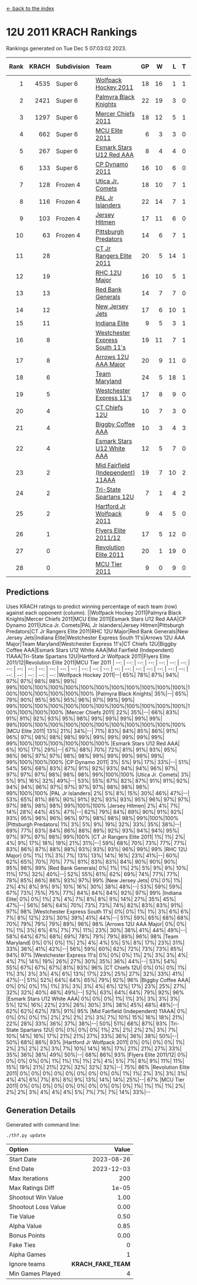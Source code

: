 [<- back to the index](readme.md)
# 12U 2011 KRACH Rankings
Rankings generated on Tue Dec  5 07:03:02 2023.

Rank|KRACH|Subdivision|Team|GP|W|L|T|OTW|OTL|SoS|Exp Wins|Win Diff
---:|---:|:---|:---|---:|---:|---:|---:|---:|---:|---:|---:|---:
1|4535|Super 6|[Wolfpack Hockey 2011](https://gamesheetstats.com/seasons/3664/teams/140937/schedule)|18|16|1|1|0|0|527|17.3|-0.0
2|2421|Super 6|[Palmyra Black Knights](https://gamesheetstats.com/seasons/3664/teams/140949/schedule)|22|19|3|0|1|0|671|19.8|-0.0
3|1297|Super 6|[Mercer Chiefs 2011](https://gamesheetstats.com/seasons/3664/teams/140936/schedule)|18|12|5|1|0|1|1120|13.3|-0.0
4|662|Super 6|[MCU Elite 2011](https://gamesheetstats.com/seasons/3664/teams/140929/schedule)|6|3|3|0|2|0|1674|3.8|-0.0
5|267|Super 6|[Esmark Stars U12 Red AAA](https://gamesheetstats.com/seasons/3664/teams/140951/schedule)|8|4|4|0|1|0|1320|4.8|-0.0
6|133|Super 6|[CP Dynamo 2011](https://gamesheetstats.com/seasons/3664/teams/140944/schedule)|16|10|6|0|0|1|848|10.8|-0.0
7|128|Frozen 4|[Utica Jr. Comets](https://gamesheetstats.com/seasons/3664/teams/140945/schedule)|18|10|7|1|1|0|889|11.3|-0.0
8|116|Frozen 4|[PAL Jr Islanders](https://gamesheetstats.com/seasons/3664/teams/140943/schedule)|22|14|7|1|2|0|358|15.3|-0.0
9|103|Frozen 4|[Jersey Hitmen](https://gamesheetstats.com/seasons/3664/teams/140938/schedule)|17|11|6|0|2|1|328|11.8|-0.0
10|63|Frozen 4|[Pittsburgh Predators](https://gamesheetstats.com/seasons/3664/teams/140950/schedule)|14|6|7|1|0|0|1114|7.3|-0.0
11|28||[CT Jr Rangers Elite 2011](https://gamesheetstats.com/seasons/3664/teams/140931/schedule)|20|5|14|1|0|1|886|6.3|-0.0
12|19||[RHC 12U Major](https://gamesheetstats.com/seasons/3664/teams/140941/schedule)|16|10|5|1|0|1|33|11.4|0.0
13|13||[Red Bank Generals](https://gamesheetstats.com/seasons/3664/teams/140940/schedule)|14|7|7|0|0|1|44|7.9|0.0
14|12||[New Jersey Jets](https://gamesheetstats.com/seasons/3664/teams/140939/schedule)|17|6|10|1|2|0|55|7.3|-0.0
15|11||[Indiana Elite](https://gamesheetstats.com/seasons/3664/teams/144353/schedule)|9|5|3|1|0|0|31|6.4|0.0
16|8||[Westchester Express South 11's](https://gamesheetstats.com/seasons/3664/teams/140947/schedule)|19|11|7|1|1|0|24|12.4|0.0
17|8||[Arrows 12U AAA Major](https://gamesheetstats.com/seasons/3664/teams/140946/schedule)|20|9|11|0|1|1|44|9.9|0.0
18|6||[Team Maryland](https://gamesheetstats.com/seasons/3664/teams/140954/schedule)|24|5|18|1|0|2|794|6.4|0.0
19|5||[Westchester Express 11's](https://gamesheetstats.com/seasons/3664/teams/140948/schedule)|17|8|9|0|0|2|36|8.9|0.0
20|4||[CT Chiefs 12U](https://gamesheetstats.com/seasons/3664/teams/140934/schedule)|10|7|3|0|1|0|2|7.9|0.0
21|4||[Biggby Coffee AAA](https://gamesheetstats.com/seasons/3664/teams/144351/schedule)|10|3|4|3|0|0|6|5.4|0.0
22|4||[Esmark Stars U12 White AAA](https://gamesheetstats.com/seasons/3664/teams/140952/schedule)|12|5|7|0|0|1|15|5.9|0.0
23|2||[Mid Fairfield (Independent) 11AAA](https://gamesheetstats.com/seasons/3664/teams/140933/schedule)|19|7|10|2|0|1|11|8.9|0.0
24|2||[Tri-State Spartans 12U](https://gamesheetstats.com/seasons/3664/teams/144352/schedule)|7|1|4|2|0|0|5|2.9|0.0
25|2||[Hartford Jr Wolfpack 2011](https://gamesheetstats.com/seasons/3664/teams/140935/schedule)|9|4|5|0|1|0|6|4.9|0.0
26|1||[Flyers Elite 2011/12](https://gamesheetstats.com/seasons/3664/teams/140942/schedule)|17|5|12|0|0|2|5|5.9|0.0
27|0||[Revolution Elite 2011](https://gamesheetstats.com/seasons/3664/teams/140953/schedule)|20|1|19|0|0|0|7|1.9|0.0
28|0||[MCU Tier 2011](https://gamesheetstats.com/seasons/3664/teams/140932/schedule)|9|0|9|0|0|0|2|0.9|0.0

## Predictions
Uses KRACH ratings to predict winning percentage of each team (row) against each opponent (column).
||Wolfpack Hockey 2011|Palmyra Black Knights|Mercer Chiefs 2011|MCU Elite 2011|Esmark Stars U12 Red AAA|CP Dynamo 2011|Utica Jr. Comets|PAL Jr Islanders|Jersey Hitmen|Pittsburgh Predators|CT Jr Rangers Elite 2011|RHC 12U Major|Red Bank Generals|New Jersey Jets|Indiana Elite|Westchester Express South 11's|Arrows 12U AAA Major|Team Maryland|Westchester Express 11's|CT Chiefs 12U|Biggby Coffee AAA|Esmark Stars U12 White AAA|Mid Fairfield (Independent) 11AAA|Tri-State Spartans 12U|Hartford Jr Wolfpack 2011|Flyers Elite 2011/12|Revolution Elite 2011|MCU Tier 2011
| --: | --: | --: | --: | --: | --: | --: | --: | --: | --: | --: | --: | --: | --: | --: | --: | --: | --: | --: | --: | --: | --: | --: | --: | --: | --: | --: | --: | --: 
|Wolfpack Hockey 2011|--| 65%| 78%| 87%| 94%| 97%| 97%| 98%| 98%| 99%| 99%|100%|100%|100%|100%|100%|100%|100%|100%|100%|100%|100%|100%|100%|100%|100%|100%|100%
|Palmyra Black Knights| 35%|--| 65%| 79%| 90%| 95%| 95%| 95%| 96%| 97%| 99%| 99%| 99%|100%|100%|100%|100%|100%|100%|100%|100%|100%|100%|100%|100%|100%|100%|100%
|Mercer Chiefs 2011| 22%| 35%|--| 66%| 83%| 91%| 91%| 92%| 93%| 95%| 98%| 99%| 99%| 99%| 99%| 99%| 99%|100%|100%|100%|100%|100%|100%|100%|100%|100%|100%|100%
|MCU Elite 2011| 13%| 21%| 34%|--| 71%| 83%| 84%| 85%| 86%| 91%| 96%| 97%| 98%| 98%| 98%| 99%| 99%| 99%| 99%| 99%| 99%| 99%|100%|100%|100%|100%|100%|100%
|Esmark Stars U12 Red AAA|  6%| 10%| 17%| 29%|--| 67%| 68%| 70%| 72%| 81%| 91%| 93%| 95%| 96%| 96%| 97%| 97%| 98%| 98%| 99%| 99%| 99%| 99%| 99%| 99%|100%|100%|100%
|CP Dynamo 2011|  3%|  5%|  9%| 17%| 33%|--| 51%| 54%| 56%| 68%| 83%| 87%| 91%| 92%| 93%| 94%| 94%| 96%| 97%| 97%| 97%| 97%| 98%| 98%| 98%| 99%|100%|100%
|Utica Jr. Comets|  3%|  5%|  9%| 16%| 32%| 49%|--| 53%| 55%| 67%| 82%| 87%| 91%| 91%| 92%| 94%| 94%| 96%| 97%| 97%| 97%| 97%| 98%| 98%| 98%| 99%|100%|100%
|PAL Jr Islanders|  2%|  5%|  8%| 15%| 30%| 46%| 47%|--| 53%| 65%| 81%| 86%| 90%| 91%| 92%| 93%| 93%| 95%| 96%| 97%| 97%| 97%| 98%| 98%| 98%| 99%|100%|100%
|Jersey Hitmen|  2%|  4%|  7%| 14%| 28%| 44%| 45%| 47%|--| 62%| 79%| 84%| 89%| 90%| 91%| 92%| 93%| 95%| 96%| 96%| 96%| 97%| 98%| 98%| 98%| 99%|100%|100%
|Pittsburgh Predators|  1%|  3%|  5%|  9%| 19%| 32%| 33%| 35%| 38%|--| 69%| 77%| 83%| 84%| 86%| 88%| 89%| 92%| 93%| 94%| 94%| 95%| 97%| 97%| 97%| 98%| 99%|100%
|CT Jr Rangers Elite 2011|  1%|  1%|  2%|  4%|  9%| 17%| 18%| 19%| 21%| 31%|--| 59%| 68%| 70%| 73%| 77%| 77%| 83%| 86%| 87%| 88%| 88%| 93%| 93%| 93%| 96%| 99%| 99%
|RHC 12U Major|  0%|  1%|  1%|  3%|  7%| 13%| 13%| 14%| 16%| 23%| 41%|--| 60%| 62%| 65%| 70%| 70%| 77%| 81%| 83%| 83%| 84%| 90%| 90%| 90%| 95%| 98%| 99%
|Red Bank Generals|  0%|  1%|  1%|  2%|  5%|  9%|  9%| 10%| 11%| 17%| 32%| 40%|--| 52%| 55%| 61%| 62%| 69%| 74%| 77%| 77%| 78%| 85%| 86%| 86%| 93%| 97%| 99%
|New Jersey Jets|  0%|  0%|  1%|  2%|  4%|  8%|  9%|  9%| 10%| 16%| 30%| 38%| 48%|--| 53%| 59%| 59%| 67%| 73%| 75%| 75%| 77%| 84%| 84%| 84%| 92%| 97%| 99%
|Indiana Elite|  0%|  0%|  1%|  2%|  4%|  7%|  8%|  8%|  9%| 14%| 27%| 35%| 45%| 47%|--| 56%| 56%| 64%| 70%| 73%| 73%| 74%| 82%| 83%| 83%| 91%| 97%| 98%
|Westchester Express South 11's|  0%|  0%|  1%|  1%|  3%|  6%|  6%|  7%|  8%| 12%| 23%| 30%| 39%| 41%| 44%|--| 51%| 59%| 65%| 68%| 68%| 70%| 79%| 79%| 79%| 89%| 96%| 98%
|Arrows 12U AAA Major|  0%|  0%|  1%|  1%|  3%|  6%|  6%|  7%|  7%| 11%| 23%| 30%| 38%| 41%| 44%| 49%|--| 58%| 64%| 67%| 68%| 69%| 78%| 79%| 79%| 89%| 96%| 98%
|Team Maryland|  0%|  0%|  0%|  1%|  2%|  4%|  4%|  5%|  5%|  8%| 17%| 23%| 31%| 33%| 36%| 41%| 42%|--| 56%| 59%| 60%| 62%| 72%| 73%| 73%| 85%| 94%| 97%
|Westchester Express 11's|  0%|  0%|  0%|  1%|  2%|  3%|  3%|  4%|  4%|  7%| 14%| 19%| 26%| 27%| 30%| 35%| 36%| 44%|--| 53%| 54%| 55%| 67%| 67%| 67%| 81%| 93%| 96%
|CT Chiefs 12U|  0%|  0%|  0%|  1%|  1%|  3%|  3%|  3%|  4%|  6%| 13%| 17%| 23%| 25%| 27%| 32%| 33%| 41%| 47%|--| 51%| 52%| 64%| 64%| 65%| 79%| 92%| 96%
|Biggby Coffee AAA|  0%|  0%|  0%|  1%|  1%|  3%|  3%|  3%|  4%|  6%| 12%| 17%| 23%| 25%| 27%| 32%| 32%| 40%| 46%| 49%|--| 52%| 63%| 64%| 64%| 79%| 92%| 96%
|Esmark Stars U12 White AAA|  0%|  0%|  0%|  1%|  1%|  3%|  3%|  3%|  3%|  5%| 12%| 16%| 22%| 23%| 26%| 30%| 31%| 38%| 45%| 48%| 48%|--| 62%| 62%| 62%| 78%| 91%| 95%
|Mid Fairfield (Independent) 11AAA|  0%|  0%|  0%|  0%|  1%|  2%|  2%|  2%|  2%|  3%|  7%| 10%| 15%| 16%| 18%| 21%| 22%| 28%| 33%| 36%| 37%| 38%|--| 50%| 51%| 68%| 87%| 93%
|Tri-State Spartans 12U|  0%|  0%|  0%|  0%|  1%|  2%|  2%|  2%|  2%|  3%|  7%| 10%| 14%| 16%| 17%| 21%| 21%| 27%| 33%| 36%| 36%| 38%| 50%|--| 50%| 68%| 86%| 93%
|Hartford Jr Wolfpack 2011|  0%|  0%|  0%|  0%|  1%|  2%|  2%|  2%|  2%|  3%|  7%| 10%| 14%| 16%| 17%| 21%| 21%| 27%| 33%| 35%| 36%| 38%| 49%| 50%|--| 68%| 86%| 93%
|Flyers Elite 2011/12|  0%|  0%|  0%|  0%|  0%|  1%|  1%|  1%|  1%|  2%|  4%|  5%|  7%|  8%|  9%| 11%| 11%| 15%| 19%| 21%| 21%| 22%| 32%| 32%| 32%|--| 75%| 86%
|Revolution Elite 2011|  0%|  0%|  0%|  0%|  0%|  0%|  0%|  0%|  0%|  1%|  1%|  2%|  3%|  3%|  3%|  4%|  4%|  6%|  7%|  8%|  8%|  9%| 13%| 14%| 14%| 25%|--| 67%
|MCU Tier 2011|  0%|  0%|  0%|  0%|  0%|  0%|  0%|  0%|  0%|  0%|  1%|  1%|  1%|  1%|  2%|  2%|  2%|  3%|  4%|  4%|  4%|  5%|  7%|  7%|  7%| 14%| 33%|--

## Generation Details

Generated with command line:
```
./thf.py update
```

| Option | Value |
| :----- | ----: |
| Start Date | 2023-08-26 |
| End Date | 2023-12-03 |
| Max Iterations | 200 |
| Max Ratings Diff | 1e-05 |
| Shootout Win Value | 1.00 |
| Shootout Loss Value | 0.00 |
| Tie Value | 0.50 |
| Alpha Value | 0.85 |
| Bonus Points | 0.00 |
| Fake Ties | 0 |
| Alpha Games | 1 |
| Ignore teams | __KRACH_FAKE_TEAM__ |
| Min Games Played | 4 |

